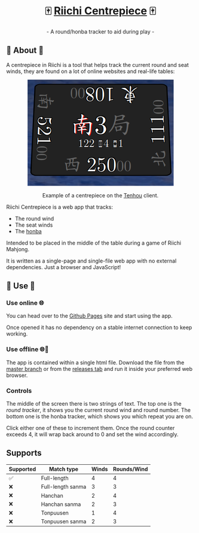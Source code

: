 <h1 align="center">
    🀄 <a href="https://mahtools.github.io/riichi-centrepiece/">Riichi Centrepiece</a> 🀄
</h1>

<p align="center">- A round/honba tracker to aid during play -</p>

## 📝 About 📝
A centrepiece in Riichi is a tool that helps track the current round and seat winds, they are found on a lot of online websites and real-life tables:

<div align="center">
    <img src="./example.png" alt="Example of what a centrepiece looks like">
    <p>Example of a centrepiece on the <a href="https://tenhou.net/">Tenhou</a> client.</p>
</div>

Riichi Centrepiece is a web app that tracks:
- The round wind
- The seat winds
- The [honba](https://riichi.wiki/Honba)

Intended to be placed in the middle of the table during a game of Riichi Mahjong. 

It is written as a single-page and single-file web app with no external dependencies. Just a browser and JavaScript!

## 👷 Use 👷
### Use online 🌐
You can head over to the [Github Pages](https://mahtools.github.io/riichi-centrepiece/) site and start using the app. 

Once opened it has no dependency on a stable internet connection to keep working.

### Use offline 🌐🚫
The app is contained within a single html file. Download the file from the [master branch](https://github.com/mahtools/riichi-centrepiece/blob/master/index.html) or from the [releases tab](https://github.com/mahtools/riichi-centrepiece/releases) and run it inside your preferred web browser.

### Controls
The middle of the screen there is two strings of text. The top one is the *round tracker*, it shows you the current round wind and round number. The bottom one is the honba tracker, which shows you which repeat you are on.

Click either one of these to increment them. Once the round counter exceeds 4, it will wrap back around to 0 and set the wind accordingly.

## Supports

| Supported | Match type | Winds | Rounds/Wind | 
| --- | --- | --- | --- | 
| ✅ | Full-length | 4 | 4 |
| ❌ | Full-length sanma | 3 | 3 |
| ❌ | Hanchan | 2 | 4 |
| ❌ | Hanchan sanma | 2 | 3 |
| ❌ | Tonpuusen | 1 | 4 |
| ❌ | Tonpuusen sanma | 2 | 3 |
